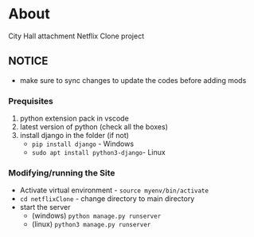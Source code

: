 # About

City Hall attachment Netflix Clone project

## NOTICE

- make sure to sync changes to update the codes before adding mods

### Prequisites

1.  python extension pack in vscode
2.  latest version of python (check all the boxes)
3.  install django in the folder (if not)
    - `pip install django` - Windows
    - `sudo apt install python3-django`- Linux

### Modifying/running the Site

- Activate virtual environment - `source myenv/bin/activate`
- `cd netflixClone` - change directory to main directory
- start the server
  - (windows) `python manage.py runserver`
  - (linux) `python3 manage.py runserver`
